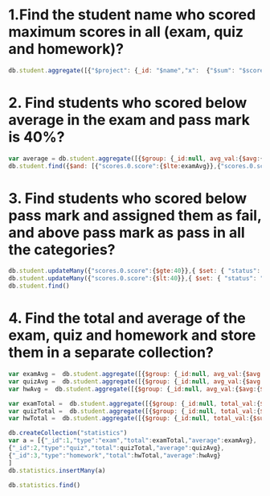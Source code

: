  # 1.Find the student name who scored maximum scores in all (exam, quiz and homework)?
 ```Javascript
db.student.aggregate([{"$project": {_id: "$name","x":  {"$sum": "$scores.score"}}},{ $sort : { x : -1 } },{ $limit : 1 } ])
```
# 2. Find students who scored below average in the exam and pass mark is 40%?
```Javascript
var average = db.student.aggregate([{$group: {_id:null, avg_val:{$avg:{$arrayElemAt: ['$scores.score',0]}}}}]).toArray()[0]["avg_val"];
db.student.find({$and: [{"scores.0.score":{$lte:examAvg}},{"scores.0.score":{$gte:40}}]})
```
# 3. Find students who scored below pass mark and assigned them as fail, and above pass mark as pass in all the categories?
```Javascript
db.student.updateMany({"scores.0.score":{$gte:40}},{ $set: { "status": "pass" } })
db.student.updateMany({"scores.0.score":{$lt:40}},{ $set: { "status": "fail" } })
db.student.find()
   ```
# 4. Find the total and average of the exam, quiz and homework and store them in a separate collection?
```Javascript
var examAvg =  db.student.aggregate([{$group: {_id:null, avg_val:{$avg:{$arrayElemAt: ['$scores.score',0]}}}}]).toArray()[0]["avg_val"];
var quizAvg =  db.student.aggregate([{$group: {_id:null, avg_val:{$avg:{$arrayElemAt: ['$scores.score',1]}}}}]).toArray()[0]["avg_val"];
var hwAvg =  db.student.aggregate([{$group: {_id:null, avg_val:{$avg:{$arrayElemAt: ['$scores.score',2]}}}}]).toArray()[0]["avg_val"];

var examTotal =  db.student.aggregate([{$group: {_id:null, total_val:{$sum:{$arrayElemAt: ['$scores.score',0]}}}}]).toArray()[0]["total_val"];
var quizTotal =  db.student.aggregate([{$group: {_id:null, total_val:{$sum:{$arrayElemAt: ['$scores.score',1]}}}}]).toArray()[0]["total_val"];
var hwTotal =  db.student.aggregate([{$group: {_id:null, total_val:{$sum:{$arrayElemAt: ['$scores.score',2]}}}}]).toArray()[0]["total_val"];

db.createCollection("statistics")
var a = [{"_id":1,"type":"exam","total":examTotal,"average":examAvg},
{"_id":2,"type":"quiz","total":quizTotal,"average":quizAvg},
{"_id":3,"type":"homework","total":hwTotal,"average":hwAvg}
]
db.statistics.insertMany(a)

db.statistics.find()
```